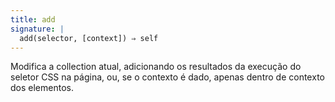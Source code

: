 ```yaml
---
title: add
signature: |
  add(selector, [context]) ⇒ self
---
```


Modifica a collection atual, adicionando os resultados da execução do seletor
CSS na página, ou, se o contexto é dado, apenas dentro de contexto dos
elementos.
